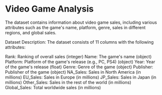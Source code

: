 # Video Game Analysis

 The dataset contains information about video game sales, including various attributes such as the game's name, platform, genre, sales in different regions, and global sales.

Dataset Description:
The dataset consists of 11 columns with the following attributes:

Rank: Ranking of overall sales (integer)
Name: The game's name (object)
Platform: Platform of the game's release (e.g., PC, PS4) (object)
Year: Year of the game's release (float)
Genre: Genre of the game (object)
Publisher: Publisher of the game (object) NA_Sales: Sales in North America (in millions) EU_Sales: Sales in Europe (in millions) JP_Sales: Sales in Japan (in millions) Other_Sales: Sales in the rest of the world (in millions) Global_Sales: Total worldwide sales (in millions)

